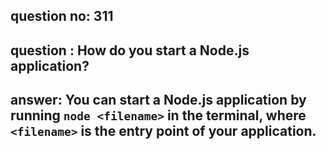 
      
## question no: 311

## question : How do you start a Node.js application?

## answer: You can start a Node.js application by running `node <filename>` in the terminal, where `<filename>` is the entry point of your application.
      